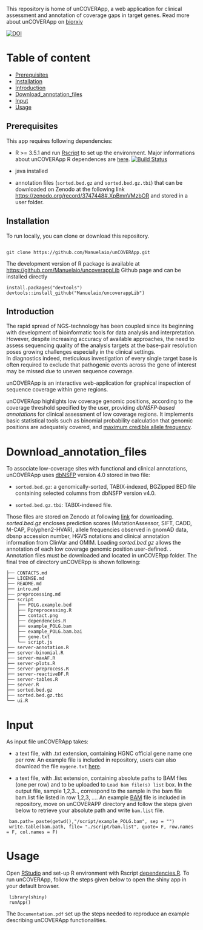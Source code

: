 This repository is home of unCOVERApp, a web application for clinical assessment and annotation of coverage gaps in target genes. 
Read more about unCOVERApp on [biorxiv](https://www.biorxiv.org/content/10.1101/2020.02.10.939769v1)

[![DOI](https://zenodo.org/badge/254597958.svg)](https://zenodo.org/badge/latestdoi/254597958)



# Table of content

* [Prerequisites](#Prerequisites)
* [Installation](#Installation)
* [Introduction](#Introduction)
* [Download_annotation_files](#Download_annotation_files)
* [Input](#Input)
* [Usage](#Usage)


## Prerequisites


This app requires following dependencies:


- R >= 3.5.1 and run [Rscript](https://github.com/Manuelaio/test_dependence/blob/master/dependencies.R)
to set up the environment. 
Major informations about unCOVERApp R dependences are 
[here](https://github.com/Manuelaio/test_dependence). [![Build Status](https://travis-ci.com/Manuelaio/test_dependence.svg?branch=master)](https://travis-ci.com/Manuelaio/test_dependence)


- java installed 

- annotation files (`sorted.bed.gz` and `sorted.bed.gz.tbi`) that can be 
downloaded on Zenodo at the following 
link https://zenodo.org/record/3747448#.XpBmnVMzbOR and stored in a user folder. 

## Installation

To run locally, you can clone or download this repository. 

``` {r}

git clone https://github.com/Manuelaio/unCOVERApp.git

``` 

The development version of R package is available at https://github.com/Manuelaio/uncoverappLib Github page and can be installed directly

``` {r}
install.packages("devtools")
devtools::install_github("Manuelaio/uncoverappLib")

``` 


## Introduction


The rapid spread of NGS-technology has been coupled since its beginning with 
development of bioinformatic tools for data analysis and interpretation. 
However, despite increasing accuracy of available approaches, the need to 
assess sequencing quality of the analysis targets at the base-pair resolution 
poses growing challenges especially in the clinical settings.  
In diagnostics indeed, meticulous investigation of every single target base is 
often required to exclude that pathogenic events across the gene of interest 
may be missed due to uneven sequence coverage.


unCOVERApp is an interactive web-application 
for graphical inspection of sequence coverage within gene regions.


unCOVERApp highlights low coverage genomic positions, according to the coverage
threshold specified by the user, providing *dbNSFP-based annotation*s for 
clinical assessment of low coverage regions. 
It implements basic statistical tools such as binomial probability calculation 
that genomic positions are adequately 
covered, and 
[maximum credible allele frequency](http://cardiodb.org/allelefrequencyapp/). 


# Download_annotation_files

To associate low-coverage sites with functional and clinical annotations, 
unCOVERApp uses [dbNSFP](https://sites.google.com/site/jpopgen/dbNSFP) 
version 4.0 stored in two file:


* `sorted.bed.gz`: a genomically-sorted, TABIX-indexed, BGZipped BED file 
containing selected columns from dbNSFP version  v4.0. 


* `sorted.bed.gz.tbi`: TABIX-indexed file.

Those files are stored on Zenodo at following
[link](https://zenodo.org/record/3747448#.XpBmnVMzbOR) for downloading. 
*sorted.bed.gz* encloses prediction scores (MutationAssessor, SIFT, CADD, 
M-CAP, Polyphen2-HVAR), allele frequencies observed in 
gnomAD data, dbsnp accession number, HGVS notations and clinical annotation 
information from ClinVar and OMIM. Loading *sorted.bed.gz* allows the annotation 
of each low coverage genomic position user-defined. . 
Annotation files must be downloaded and located in unCOVERpp folder. 
The final tree of directory unCOVERpp is shown following:

``` {r}
├── CONTACTS.md
├── LICENSE.md
├── README.md
├── intro.md
├── preprocessing.md
├── script
│   ├── POLG.example.bed
│   ├── Rpreprocessing.R
│   ├── contact.png
│   ├── dependencies.R
│   ├── example_POLG.bam
│   ├── example_POLG.bam.bai
│   ├── gene.txt
│   └── script.js
├── server-annotation.R
├── server-binomial.R
├── server-maxAF.R
├── server-plots.R
├── server-preprocess.R
├── server-reactiveDF.R
├── server-tables.R
├── server.R
├── sorted.bed.gz
├── sorted.bed.gz.tbi
└── ui.R
``` 

# Input

As input file unCOVERApp takes:

- a text file, with .txt extension, containing HGNC official gene name one per 
row. An example file is included in repository, users can also download 
the file `mygene.txt`
[here](https://github.com/Manuelaio/unCOVERApp/blob/master/script/mygene.txt).

- a text file, with .list extension, containing absolute paths to BAM files
(one per row) and to be uploaded to ` Load bam file(s) list ` box.
In the output file, sample 1,2,3.., correspond
to the sample in the bam file bam.list file listed in row 1,2,3, …. An example 
[BAM](https://github.com/Manuelaio/unCOVERApp/blob/master/script/example_POLG.bam)
file is included in repository, move on unCOVERAPP directory and follow the steps given
below to retrieve your absolute path and write `bam.list` file.

``` {r}
 bam.path= paste(getwd(),"/script/example_POLG.bam", sep = "")
 write.table(bam.path, file= "./script/bam.list", quote= F, row.names = F, col.names = F)

``` 

# Usage

Open [RStudio](https://rstudio.com/products/rstudio/download/) 
and set-up R environment with Rscript [dependencies.R](https://github.com/Manuelaio/unCOVERApp/blob/master/script/dependencies.R). 
To run unCOVERApp, follow the steps given below to open the shiny app in your
default browser.

``` {r}
 library(shiny) 
 runApp()

``` 
The `Documentation.pdf` set up the steps needed to reproduce an example 
describing unCOVERApp functionalities. 


